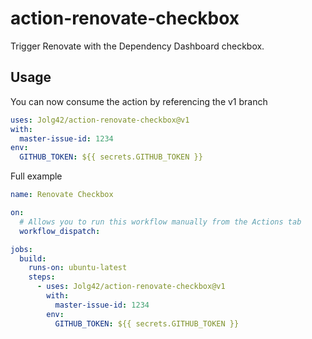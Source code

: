 # action-renovate-checkbox

Trigger Renovate with the Dependency Dashboard checkbox.

## Usage

You can now consume the action by referencing the v1 branch

```yaml
uses: Jolg42/action-renovate-checkbox@v1
with:
  master-issue-id: 1234
env:
  GITHUB_TOKEN: ${{ secrets.GITHUB_TOKEN }}
```

Full example

```yaml
name: Renovate Checkbox

on:
  # Allows you to run this workflow manually from the Actions tab
  workflow_dispatch:

jobs:
  build:
    runs-on: ubuntu-latest
    steps:
      - uses: Jolg42/action-renovate-checkbox@v1
        with:
          master-issue-id: 1234
        env:
          GITHUB_TOKEN: ${{ secrets.GITHUB_TOKEN }}
```
